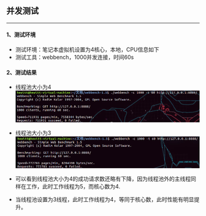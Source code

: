 ## 并发测试

---

#### 1、测试环境
- 测试环境：笔记本虚拟机设置为4核心，本地，CPU信息如下
- 测试工具：webbench，1000并发连接，时间60s

#### 2、测试结果
- 线程池大小为4
![](./img/一千并发六十秒五线程.png)

- 线程池大小为3
![](./img/一千并发六十秒四线程.png)

- 可以看到线程池大小为4的成功请求数还略有下降，因为线程池外的主线程同样在工作，此时工作线程为5，而核心数为4.
- 当线程池设置为3线程，此时工作线程为4，等同于核心数，此时性能有明显提升。
